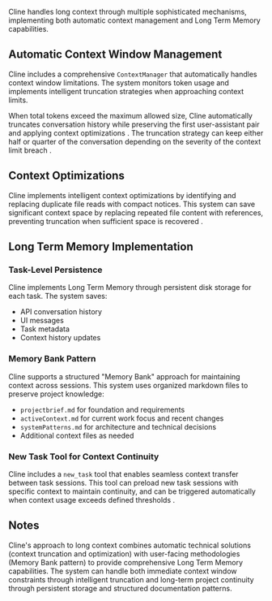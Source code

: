 Cline handles long context through multiple sophisticated mechanisms, implementing both automatic context management and Long Term Memory capabilities.

## Automatic Context Window Management

Cline includes a comprehensive `ContextManager` that automatically handles context window limitations. The system monitors token usage and implements intelligent truncation strategies when approaching context limits.

When total tokens exceed the maximum allowed size, Cline automatically truncates conversation history while preserving the first user-assistant pair and applying context optimizations . The truncation strategy can keep either half or quarter of the conversation depending on the severity of the context limit breach .

## Context Optimizations

Cline implements intelligent context optimizations by identifying and replacing duplicate file reads with compact notices. This system can save significant context space by replacing repeated file content with references, preventing truncation when sufficient space is recovered .

## Long Term Memory Implementation

### Task-Level Persistence

Cline implements Long Term Memory through persistent disk storage for each task. The system saves:

- API conversation history
- UI messages
- Task metadata
- Context history updates

### Memory Bank Pattern

Cline supports a structured "Memory Bank" approach for maintaining context across sessions. This system uses organized markdown files to preserve project knowledge:

- `projectbrief.md` for foundation and requirements
- `activeContext.md` for current work focus and recent changes
- `systemPatterns.md` for architecture and technical decisions
- Additional context files as needed

### New Task Tool for Context Continuity

Cline includes a `new_task` tool that enables seamless context transfer between task sessions. This tool can preload new task sessions with specific context to maintain continuity, and can be triggered automatically when context usage exceeds defined thresholds .

## Notes

Cline's approach to long context combines automatic technical solutions (context truncation and optimization) with user-facing methodologies (Memory Bank pattern) to provide comprehensive Long Term Memory capabilities. The system can handle both immediate context window constraints through intelligent truncation and long-term project continuity through persistent storage and structured documentation patterns.
